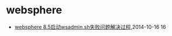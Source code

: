 # websphere
* [websphere 8.5启动wsadmin.sh失败问题解决过程](/2014/2014-10-16-websphere-8-5-wsadmin-sh-problem),2014-10-16 16
